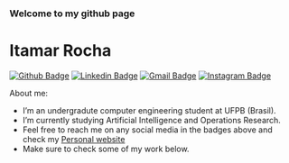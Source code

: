 ### Welcome to my github page
# Itamar Rocha

[![Github Badge](https://img.shields.io/badge/-Github-000?style=flat-square&logo=Github&logoColor=white&link=https://github.com/ItamarRocha)](https://github.com/ItamarRocha)
[![Linkedin Badge](https://img.shields.io/badge/-LinkedIn-blue?style=flat-square&logo=Linkedin&logoColor=white&link=https://www.linkedin.com/in/itamarrocha/)](https://www.linkedin.com/in/itamarrocha/)
[![Gmail Badge](https://img.shields.io/badge/-Gmail-c14438?style=flat-square&logo=Gmail&logoColor=white&link=mailto:itamardprf@gmail.com)](mailto:itamardprf@gmail.com)
[![Instagram Badge](https://img.shields.io/badge/-Instagram-C13584?style=flat-square&labelColor=C13584&logo=instagram&logoColor=white&link=https://www.instagram.com/itamarprf/)](https://www.instagram.com/itamarprf/)

About me:
- I’m an undergradute computer engineering student at UFPB (Brasil).
- I’m currently studying Artificial Intelligence and Operations Research.
- Feel free to reach me on any social media in the badges above and check my [Personal website](https://itamarrocha.github.io/)
- Make sure to check some of my work below.
